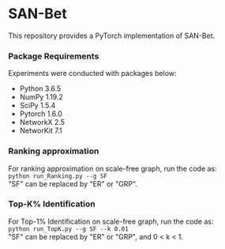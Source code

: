# SAN-Bet
This repository provides a PyTorch implementation of SAN-Bet.

### Package Requirements
Experiments were conducted with packages below:
* Python 3.6.5
* NumPy 1.19.2
* SciPy 1.5.4
* Pytorch 1.6.0
* NetworkX 2.5
* NetworKit 7.1

### Ranking approximation
For ranking approximation on scale-free graph, run the code as:  
`python run_Ranking.py --g SF`  
"SF" can be replaced by "ER" or "GRP".

### Top-K% Identification
For Top-1% Identification on scale-free graph, run the code as:  
`python run_TopK.py --g SF --k 0.01`  
"SF" can be replaced by "ER" or "GRP", and 0 < k < 1.
